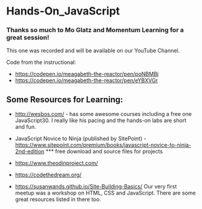 # Hands-On_JavaScript

### Thanks so much to Mo Glatz and Momentum Learning for a great session! 
This one was recorded and will be available on our YouTube Channel.

Code from the instructional:
- https://codepen.io/meagabeth-the-reactor/pen/poNBMBj
- https://codepen.io/meagabeth-the-reactor/pen/eYBXVGr

## Some Resources for Learning:

- http://wesbos.com/ - has some awesome courses including a free one JavaScript30. I really like his pacing and the hands-on labs are short and fun.

- JavaScript Novice to Ninja (published by SitePoint) - https://www.sitepoint.com/premium/books/javascript-novice-to-ninja-2nd-edition *** free download and source files for projects
- https://www.theodinproject.com/
- https://codethedream.org/
- https://susanwands.github.io/Site-Building-Basics/ Our very first meetup was a workshop on HTML, CSS and JavaScript. There are some great resources listed in there too.
